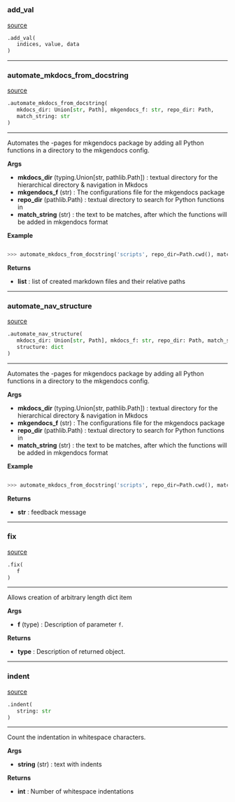 #


### add_val
[source](https://github.com/blob/master/automate_mkdocs.py/#L11)
```python
.add_val(
   indices, value, data
)
```


----


### automate_mkdocs_from_docstring
[source](https://github.com/blob/master/automate_mkdocs.py/#L19)
```python
.automate_mkdocs_from_docstring(
   mkdocs_dir: Union[str, Path], mkgendocs_f: str, repo_dir: Path,
   match_string: str
)
```

---
Automates the -pages for mkgendocs package by adding all Python functions in a directory to the mkgendocs config.

**Args**

* **mkdocs_dir** (typing.Union[str, pathlib.Path]) : textual directory for the hierarchical directory & navigation in Mkdocs
* **mkgendocs_f** (str) : The configurations file for the mkgendocs package
* **repo_dir** (pathlib.Path) : textual directory to search for Python functions in
* **match_string** (str) : the text to be matches, after which the functions will be added in mkgendocs format


**Example**


```python

>>> automate_mkdocs_from_docstring('scripts', repo_dir=Path.cwd(), match_string='pages:')
```

**Returns**

* **list**  : list of created markdown files and their relative paths


----


### automate_nav_structure
[source](https://github.com/blob/master/automate_mkdocs.py/#L117)
```python
.automate_nav_structure(
   mkdocs_dir: Union[str, Path], mkdocs_f: str, repo_dir: Path, match_string: str,
   structure: dict
)
```

---
Automates the -pages for mkgendocs package by adding all Python functions in a directory to the mkgendocs config.

**Args**

* **mkdocs_dir** (typing.Union[str, pathlib.Path]) : textual directory for the hierarchical directory & navigation in Mkdocs
* **mkgendocs_f** (str) : The configurations file for the mkgendocs package
* **repo_dir** (pathlib.Path) : textual directory to search for Python functions in
* **match_string** (str) : the text to be matches, after which the functions will be added in mkgendocs format


**Example**


```python

>>> automate_mkdocs_from_docstring('scripts', repo_dir=Path.cwd(), match_string='pages:')
```

**Returns**

* **str**  : feedback message


----


### fix
[source](https://github.com/blob/master/automate_mkdocs.py/#L151)
```python
.fix(
   f
)
```

---
Allows creation of arbitrary length dict item

**Args**

* **f** (type) : Description of parameter `f`.


**Returns**

* **type**  : Description of returned object.


----


### indent
[source](https://github.com/blob/master/automate_mkdocs.py/#L162)
```python
.indent(
   string: str
)
```

---
Count the indentation in whitespace characters.

**Args**

* **string** (str) : text with indents


**Returns**

* **int**  : Number of whitespace indentations

